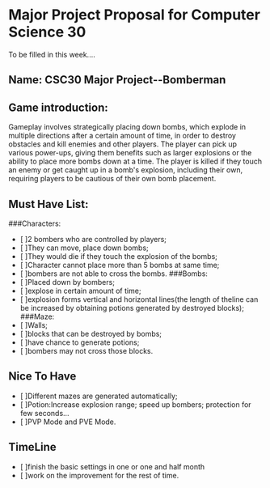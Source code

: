 # Major Project Proposal for Computer Science 30

To be filled in this week....

## Name: CSC30 Major Project--Bomberman

## Game introduction:
Gameplay involves strategically placing down bombs, which explode in multiple directions after a certain amount of time, 
in order to destroy obstacles and kill enemies and other players. The player can pick up various power-ups, giving them benefits such as 
larger explosions or the ability to place more bombs down at a time. The player is killed if they touch an enemy or get caught up in a
bomb's explosion, including their own, requiring players to be cautious of their own bomb placement.

## Must Have List:
###Characters: 
- [ ]2 bombers who are controlled by players;
- [ ]They can move, place down bombs;
- [ ]They would die if they touch the explosion of the bombs; 
- [ ]Character cannot place more than 5 bombs at same time; 
- [ ]bombers are not able to cross the bombs.
###Bombs: 
- [ ]Placed down by bombers; 
- [ ]explose in certain amount of time; 
- [ ]explosion forms vertical and horizontal lines(the length of theline can be increased by obtaining potions generated by destroyed blocks);  
###Maze:
- [ ]Walls;
- [ ]blocks that can be destroyed by bombs; 
- [ ]have chance to generate potions;
- [ ]bombers may not cross those blocks.
	
 
## Nice To Have
- [ ]Different mazes are generated automatically; 
- [ ]Potion:Increase explosion range; speed up bombers; protection for few seconds...
- [ ]PVP Mode and PVE Mode.


## TimeLine
- [ ]finish the basic settings in one or one and half month
- [ ]work on the improvement for the rest of time.
